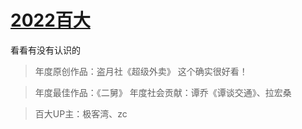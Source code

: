 # [2022百大](https://github.com/noteMay/blog/issues/22)

看看有没有认识的

> 年度原创作品：盗月社《超级外卖》
这个确实很好看！

> 年度最佳作品：《二舅》
> 年度社会贡献：谭乔《谭谈交通》、拉宏桑

> 百大UP主：极客湾、zc